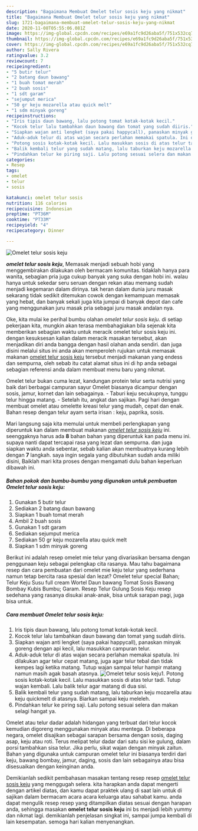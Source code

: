```yaml
---
description: "Bagaimana Membuat Omelet telur sosis keju yang nikmat"
title: "Bagaimana Membuat Omelet telur sosis keju yang nikmat"
slug: 1721-bagaimana-membuat-omelet-telur-sosis-keju-yang-nikmat
date: 2020-11-08T05:55:06.081Z
image: https://img-global.cpcdn.com/recipes/e69a1fc9d26aba5f/751x532cq70/omelet-telur-sosis-keju-foto-resep-utama.jpg
thumbnail: https://img-global.cpcdn.com/recipes/e69a1fc9d26aba5f/751x532cq70/omelet-telur-sosis-keju-foto-resep-utama.jpg
cover: https://img-global.cpcdn.com/recipes/e69a1fc9d26aba5f/751x532cq70/omelet-telur-sosis-keju-foto-resep-utama.jpg
author: Sally Rivera
ratingvalue: 3.2
reviewcount: 7
recipeingredient:
- "5 butir telur"
- "2 batang daun bawang"
- "1 buah tomat merah"
- "2 buah sosis"
- "1 sdt garam"
- "sejumput merica"
- "50 gr keju mozarella atau quick melt"
- "1 sdm minyak goreng"
recipeinstructions:
- "Iris tipis daun bawang, lalu potong tomat kotak-kotak kecil."
- "Kocok telur lalu tambahkan daun bawang dan tomat yang sudah diiris."
- "Siapkan wajan anti lengket (saya pakai happycall), panaskan minyak goreng dengan api kecil, lalu masukkan campuran telur."
- "Aduk-aduk telur di atas wajan secara perlahan memakai spatula. Ini dilakukan agar telur cepat matang, juga agar telur tebal dan tidak kempes lagi ketika matang. Tutup wajan sampai telur hampir matang namun masih agak basah atasnya."
- "Potong sosis kotak-kotak kecil. Lalu masukkan sosis di atas telur tadi. Tutup wajan kembali. Lalu balik telur agar matang di dua sisi."
- "Balik kembali telur yang sudah matang, lalu taburkan keju mozarella atau keju quickmelt di atasnya. Biarkan sampai keju meleleh."
- "Pindahkan telur ke piring saji. Lalu potong sesuai selera dan makan selagi hangat ya."
categories:
- Resep
tags:
- omelet
- telur
- sosis

katakunci: omelet telur sosis 
nutrition: 116 calories
recipecuisine: Indonesian
preptime: "PT36M"
cooktime: "PT33M"
recipeyield: "4"
recipecategory: Dinner

---
```



![Omelet telur sosis keju](https://img-global.cpcdn.com/recipes/e69a1fc9d26aba5f/751x532cq70/omelet-telur-sosis-keju-foto-resep-utama.jpg)

<b><i>omelet telur sosis keju</i></b>, Memasak menjadi sebuah hobi yang menggembirakan dilakukan oleh bermacam komunitas. tidaklah hanya para wanita, sebagian pria juga cukup banyak yang suka dengan hobi ini. walau hanya untuk sekedar seru seruan dengan rekan atau memang sudah menjadi kegemaran dalam dirinya. tak heran dalam dunia juru masak sekarang tidak sedikit ditemukan cowok dengan kemampuan memasak yang hebat, dan banyak sekali juga kita jumpai di banyak depot dan cafe yang menggunakan juru masak pria sebagai juru masak andalan nya.

Oke, kita mulai ke perihal bumbu olahan <i>omelet telur sosis keju</i>. di setiap pekerjaan kita, mungkin akan terasa membahagiakan bila sejenak kita memberikan sebagian waktu untuk meracik omelet telur sosis keju ini. dengan kesuksesan kalian dalam meracik masakan tersebut, akan menjadikan diri anda bangga dengan hasil olahan anda sendiri. dan juga disini melalui situs ini anda akan memperoleh rujukan untuk memasak makanan <u>omelet telur sosis keju</u> tersebut menjadi makanan yang endess dan sempurna, oleh sebab itu catat alamat situs ini di hp anda sebagai sebagian referensi anda dalam membuat menu baru yang nikmat.

Omelet telur bukan cuma lezat, kandungan protein telur serta nutrisi yang baik dari berbagai campuran sayur Omelet biasanya dicampur dengan sosis, jamur, kornet dan lain sebagainya. - Taburi keju secukupnya, tunggu telur hingga matang. - Setelah itu, angkat dan sajikan. Pagi hari dengan membuat omelet atau omelette kreasi telur yang mudah, cepat dan enak. Bahan resep dengan telur ayam serta irisan : keju, paprika, sosis.


Mari langsung saja kita memulai untuk membeli perlengkapan yang diperuntuk kan dalam membuat makanan <u><i>omelet telur sosis keju</i></u> ini. seenggaknya harus ada <b>8</b> bahan bahan yang diperuntuk kan pada menu ini. supaya nanti dapat tercapai rasa yang lezat dan sempurna. dan juga siapkan waktu anda sebentar, sebab kalian akan membuatnya kurang lebih dengan <b>7</b> langkah. saya ingin segala yang dibutuhkan sudah anda miliki disini, Baiklah mari kita proses dengan mengamati dulu bahan keperluan dibawah ini.

<!--inarticleads1-->

##### Bahan pokok dan bumbu-bumbu yang digunakan untuk pembuatan Omelet telur sosis keju:

1. Gunakan 5 butir telur
1. Sediakan 2 batang daun bawang
1. Siapkan 1 buah tomat merah
1. Ambil 2 buah sosis
1. Gunakan 1 sdt garam
1. Sediakan sejumput merica
1. Sediakan 50 gr keju mozarella atau quick melt
1. Siapkan 1 sdm minyak goreng


Berikut ini adalah resep omelet mie telur yang divariasikan bersama dengan penggunaan keju sebagai pelengkap cita rasanya. Mau tahu bagaimana resep dan cara pembuatan dari omelet mie keju telur yang sederhana namun tetap bercita rasa spesial dan lezat? Omelet telur special Bahan; Telur Keju Susu full cream Wortel Daun bawang Tomat Sosis Bawang Bombay Kubis Bumbu; Garam. Resep Telur Gulung Sosis Keju resep sedehana yang rasanya disukai anak-anak, bisa untuk sarapan pagi, juga bisa untuk. 

<!--inarticleads2-->

##### Cara membuat Omelet telur sosis keju:

1. Iris tipis daun bawang, lalu potong tomat kotak-kotak kecil.
1. Kocok telur lalu tambahkan daun bawang dan tomat yang sudah diiris.
1. Siapkan wajan anti lengket (saya pakai happycall), panaskan minyak goreng dengan api kecil, lalu masukkan campuran telur.
1. Aduk-aduk telur di atas wajan secara perlahan memakai spatula. Ini dilakukan agar telur cepat matang, juga agar telur tebal dan tidak kempes lagi ketika matang. Tutup wajan sampai telur hampir matang namun masih agak basah atasnya.
<img src="//assets-global.cpcdn.com/assets/icons/button_play-2c75c40dde080a61004c1f40b05d8f140eaff45d7e9e6481dc71c63d2e7c4909.png" alt="Omelet telur sosis keju">1. Potong sosis kotak-kotak kecil. Lalu masukkan sosis di atas telur tadi. Tutup wajan kembali. Lalu balik telur agar matang di dua sisi.
1. Balik kembali telur yang sudah matang, lalu taburkan keju mozarella atau keju quickmelt di atasnya. Biarkan sampai keju meleleh.
1. Pindahkan telur ke piring saji. Lalu potong sesuai selera dan makan selagi hangat ya.


Omelet atau telur dadar adalah hidangan yang terbuat dari telur kocok kemudian digoreng menggunakan minyak atau mentega. Di beberapa negara, omelet disajikan sebagai sarapan bersama dengan sosis, daging asap, keju atau roti. Terus melipat telur dadar dari satu sisi ke gulung, dalam porsi tambahkan sisa telur. Jika perlu, sikat wajan dengan minyak zaitun. Bahan yang digunaka untuk campuran omelet telur ini biasanya terdiri dari keju, bawang bombay, jamur, daging, sosis dan lain sebagainya atau bisa disesuaikan dengan keinginan anda. 

Demikianlah sedikit pembahasan masakan tentang resep resep <u>omelet telur sosis keju</u> yang menggugah selera. kita harapkan anda dapat mengerti dengan artikel diatas, dan kamu dapat praktek ulang di saat lain untuk di sajikan dalam bermacam acara acara keluarga atau sahabat kamu. anda dapat mengulik resep resep yang ditampilkan diatas sesuai dengan harapan anda, sehingga masakan <b>omelet telur sosis keju</b> ini bs menjadi lebih yummy dan nikmat lagi. demikianlah penjelasan singkat ini, sampai jumpa kembali di lain kesempatan. semoga hari kalian menyenangkan.
